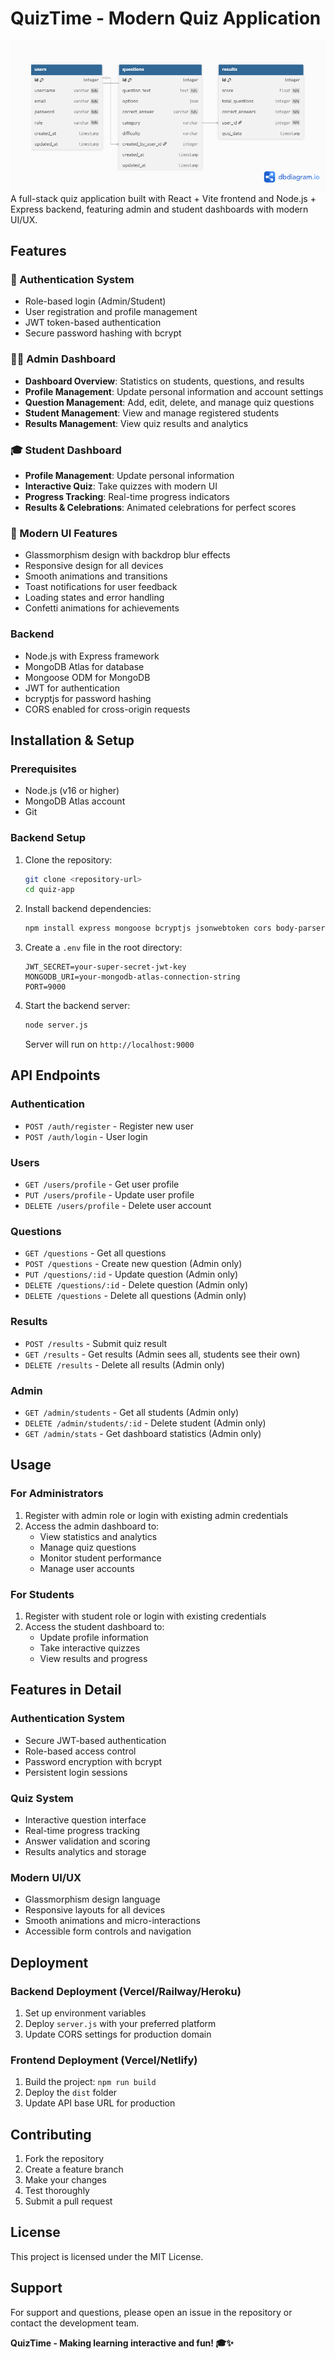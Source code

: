 # QuizTime - Modern Quiz Application
![Thehco](designa.png)
A full-stack quiz application built with React + Vite frontend and Node.js + Express backend, featuring admin and student dashboards with modern UI/UX.

## Features

### 🔐 Authentication System
- Role-based login (Admin/Student)
- User registration and profile management
- JWT token-based authentication
- Secure password hashing with bcrypt

### 👨‍💼 Admin Dashboard
- **Dashboard Overview**: Statistics on students, questions, and results
- **Profile Management**: Update personal information and account settings
- **Question Management**: Add, edit, delete, and manage quiz questions
- **Student Management**: View and manage registered students
- **Results Management**: View quiz results and analytics

### 🎓 Student Dashboard
- **Profile Management**: Update personal information
- **Interactive Quiz**: Take quizzes with modern UI
- **Progress Tracking**: Real-time progress indicators
- **Results & Celebrations**: Animated celebrations for perfect scores

### 🎨 Modern UI Features
- Glassmorphism design with backdrop blur effects
- Responsive design for all devices
- Smooth animations and transitions
- Toast notifications for user feedback
- Loading states and error handling
- Confetti animations for achievements

### Backend
- Node.js with Express framework
- MongoDB Atlas for database
- Mongoose ODM for MongoDB
- JWT for authentication
- bcryptjs for password hashing
- CORS enabled for cross-origin requests

## Installation & Setup

### Prerequisites
- Node.js (v16 or higher)
- MongoDB Atlas account
- Git

### Backend Setup
1. Clone the repository:
   ```bash
   git clone <repository-url>
   cd quiz-app
   ```
2. Install backend dependencies:
   ```bash
   npm install express mongoose bcryptjs jsonwebtoken cors body-parser
   ```
3. Create a `.env` file in the root directory:
   ```env
   JWT_SECRET=your-super-secret-jwt-key
   MONGODB_URI=your-mongodb-atlas-connection-string
   PORT=9000
   ```
4. Start the backend server:
   ```bash
   node server.js
   ```
   Server will run on `http://localhost:9000`



## API Endpoints

### Authentication
- `POST /auth/register` - Register new user
- `POST /auth/login` - User login

### Users
- `GET /users/profile` - Get user profile
- `PUT /users/profile` - Update user profile
- `DELETE /users/profile` - Delete user account

### Questions
- `GET /questions` - Get all questions
- `POST /questions` - Create new question (Admin only)
- `PUT /questions/:id` - Update question (Admin only)
- `DELETE /questions/:id` - Delete question (Admin only)
- `DELETE /questions` - Delete all questions (Admin only)

### Results
- `POST /results` - Submit quiz result
- `GET /results` - Get results (Admin sees all, students see their own)
- `DELETE /results` - Delete all results (Admin only)

### Admin
- `GET /admin/students` - Get all students (Admin only)
- `DELETE /admin/students/:id` - Delete student (Admin only)
- `GET /admin/stats` - Get dashboard statistics (Admin only)

## Usage

### For Administrators
1. Register with admin role or login with existing admin credentials
2. Access the admin dashboard to:
   - View statistics and analytics
   - Manage quiz questions
   - Monitor student performance
   - Manage user accounts

### For Students
1. Register with student role or login with existing credentials
2. Access the student dashboard to:
   - Update profile information
   - Take interactive quizzes
   - View results and progress

## Features in Detail

### Authentication System
- Secure JWT-based authentication
- Role-based access control
- Password encryption with bcrypt
- Persistent login sessions

### Quiz System
- Interactive question interface
- Real-time progress tracking
- Answer validation and scoring
- Results analytics and storage

### Modern UI/UX
- Glassmorphism design language
- Responsive layouts for all devices
- Smooth animations and micro-interactions
- Accessible form controls and navigation

## Deployment

### Backend Deployment (Vercel/Railway/Heroku)
1. Set up environment variables
2. Deploy `server.js` with your preferred platform
3. Update CORS settings for production domain

### Frontend Deployment (Vercel/Netlify)
1. Build the project: `npm run build`
2. Deploy the `dist` folder
3. Update API base URL for production

## Contributing
1. Fork the repository
2. Create a feature branch
3. Make your changes
4. Test thoroughly
5. Submit a pull request

## License
This project is licensed under the MIT License.

## Support
For support and questions, please open an issue in the repository or contact the development team.

**QuizTime - Making learning interactive and fun! 🎓✨**
